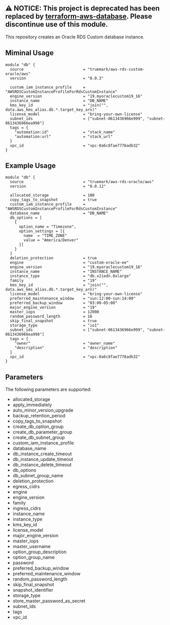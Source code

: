 ## **⚠ NOTICE**: This project is deprecated has been replaced by [terraform-aws-database](https://github.com/truemark/terraform-aws-database). Please discontinue use of this module.

This repository creates an Oracle RDS Custom database instance.

## Miminal Usage
```
module "db" {
  source                          = "truemark/aws-rds-custom-oracle/aws"
  version                         = "0.0.3"
  
  custom_iam_instance_profile     = "AWSRDSCustomInstanceProfileForRdsCustomInstance"
  engine_version                  = "19.myoraclecustom19_16"
  instance_name                   = "DB_NAME"
  kms_key_id                      = "join("", data.aws_kms_alias.db.*.target_key_arn)"
  license_model                   = "bring-your-own-license"
  subnet_ids                      = ["subnet-0613436966e999", "subnet-0613436966ea998"]
  tags = {
    "automation:id"               = "stack_name"
    "automation:url"              = "stack_url"
  }
  vpc_id                          = "vpc-0a6c8fae7776adb32"
}
```

## Example Usage
```
module "db" {
  source                          = "truemark/aws-rds-oracle/aws"
  version                         = "0.0.12"
  
  allocated_storage               = 100
  copy_tags_to_snapshot           = true
  custom_iam_instance_profile     = "AWSRDSCustomInstanceProfileForRdsCustomInstance"
  database_name                   = "DB_NAME"
  db_options = [
    {
      option_name = "Timezone",
      option_settings = [{
        name  = "TIME_ZONE"
        value = "America/Denver"
      }]
    }
  ]
  deletion_protection             = true
  engine                          = "custom-oracle-ee"
  engine_version                  = "19.myoraclecustom19_16"
  instance_name                   = "INSTANCE_NAME"
  instance_type                   = "db.x2iedn.8xlarge"
  family                          = "19"
  kms_key_id                      = "join("", data.aws_kms_alias.db.*.target_key_arn)"
  license_model                   = "bring-your-own-license"
  preferred_maintenance_window    = "sun:12:00-sun:14:00"
  preferred_backup_window         = "03:00-05:00"
  major_engine_version            = "19"
  master_iops                     = 12000
  random_password_length          = 16
  skip_final_snapshot             = true
  storage_type                    = "io1"
  subnet_ids                      = ["subnet-0613436966e999", "subnet-0613436966ea998"]
  tags = {
    "owner"                       = "owner_name"
    "description"                 = "description"
  }
  vpc_id                          = "vpc-0a6c8fae7776adb32"
}
```
## Parameters
The following parameters are supported:

- allocated_storage
- apply_immediately
- auto_minor_version_upgrade
- backup_retention_period
- copy_tags_to_snapshot
- create_db_option_group
- create_db_parameter_group
- create_db_subnet_group
- custom_iam_instance_profile
- database_name
- db_instance_create_timeout
- db_instance_update_timeout
- db_instance_delete_timeout
- db_options
- db_subnet_group_name
- deletion_protection
- egress_cidrs
- engine
- engine_version
- family
- ingress_cidrs
- instance_name
- instance_type
- kms_key_id
- license_model
- major_engine_version
- master_iops
- master_username
- option_group_description
- option_group_name
- password
- preferred_backup_window
- preferred_maintenance_window
- random_password_length
- skip_final_snapshot
- snapshot_identifier
- storage_type
- store_master_password_as_secret
- subnet_ids
- tags
- vpc_id
